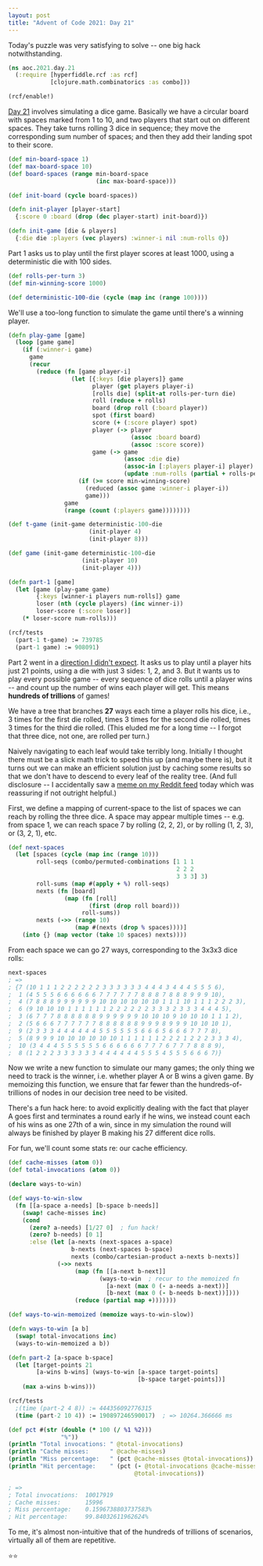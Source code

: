 ```yaml
---
layout: post
title: "Advent of Code 2021: Day 21"
---
```

Today's puzzle was very satisfying to solve -- one big
hack notwithstanding.
```clojure
(ns aoc.2021.day.21
  (:require [hyperfiddle.rcf :as rcf]
            [clojure.math.combinatorics :as combo]))

(rcf/enable!)
```

[Day 21](https://adventofcode.com/2021/day/21) involves
simulating a dice game. Basically we have a circular
board with spaces marked from 1 to 10, and two players
that start out on different spaces. They take turns
rolling 3 dice in sequence; they move the corresponding sum
number of spaces; and then they add their landing spot to
their score.
```clojure
(def min-board-space 1)
(def max-board-space 10)
(def board-spaces (range min-board-space
                         (inc max-board-space)))

(def init-board (cycle board-spaces))

(defn init-player [player-start]
  {:score 0 :board (drop (dec player-start) init-board)})

(defn init-game [die & players]
  {:die die :players (vec players) :winner-i nil :num-rolls 0})
```

Part 1 asks us to play until the first player scores
at least 1000, using a deterministic die with 100 sides.
```clojure
(def rolls-per-turn 3)
(def min-winning-score 1000)

(def deterministic-100-die (cycle (map inc (range 100))))
```

We'll use a too-long function to simulate the game
until there's a winning player.
```clojure
(defn play-game [game]
  (loop [game game]
    (if (:winner-i game)
      game
      (recur
        (reduce (fn [game player-i]
                  (let [{:keys [die players]} game
                        player (get players player-i)
                        [rolls die] (split-at rolls-per-turn die)
                        roll (reduce + rolls)
                        board (drop roll (:board player))
                        spot (first board)
                        score (+ (:score player) spot)
                        player (-> player
                                   (assoc :board board)
                                   (assoc :score score))
                        game (-> game
                                 (assoc :die die)
                                 (assoc-in [:players player-i] player)
                                 (update :num-rolls (partial + rolls-per-turn)))]
                    (if (>= score min-winning-score)
                      (reduced (assoc game :winner-i player-i))
                      game)))
                game
                (range (count (:players game))))))))

(def t-game (init-game deterministic-100-die
                       (init-player 4)
                       (init-player 8)))

(def game (init-game deterministic-100-die
                     (init-player 10)
                     (init-player 4)))

(defn part-1 [game]
  (let [game (play-game game)
        {:keys [winner-i players num-rolls]} game
        loser (nth (cycle players) (inc winner-i))
        loser-score (:score loser)]
    (* loser-score num-rolls)))

(rcf/tests
  (part-1 t-game) := 739785
  (part-1 game) := 908091)
```

Part 2 went in a [direction I didn't expect](https://rickandmorty.fandom.com/wiki/A_Rickle_in_Time?file=A_Rickle_in_Time.png).
It asks us to play until a player hits just 21 points, using
a die with just 3 sides: 1, 2, and 3. But it wants us to play
every possible game -- every sequence of dice rolls until a
player wins -- and count up the number of wins each player
will get. This means **hundreds of trillions** of games!

We have a tree that branches **27** ways each time a player
rolls his dice, i.e., 3 times for the first die rolled, times
3 times for the second die rolled, times 3 times for the third
die rolled. (This eluded me for a long time -- I forgot that
three dice, not one, are rolled per turn.)

Naively navigating to each leaf would take terribly long.
Initially I thought there must be a slick math trick to speed
this up (and maybe there is), but it turns out we can make
an efficient solution just by caching some results so that
we don't have to descend to every leaf of the reality tree.
(And full disclosure -- I accidentally saw a [meme on my Reddit feed](https://www.reddit.com/r/adventofcode/comments/rl80mi/2021_day_21/)
today which was reassuring if not outright helpful.)

First, we define a mapping of current-space to the list
of spaces we can reach by rolling the three dice. A space
may appear multiple times -- e.g. from space 1, we can reach
space 7 by rolling (2, 2, 2), or by rolling (1, 2, 3), or
(3, 2, 1), etc.
```clojure
(def next-spaces
  (let [spaces (cycle (map inc (range 10)))
        roll-seqs (combo/permuted-combinations [1 1 1
                                                2 2 2
                                                3 3 3] 3)
        roll-sums (map #(apply + %) roll-seqs)
        nexts (fn [board]
                (map (fn [roll]
                       (first (drop roll board)))
                     roll-sums))
        nexts (->> (range 10)
                   (map #(nexts (drop % spaces))))]
    (into {} (map vector (take 10 spaces) nexts))))
```

From each space we can go 27 ways, corresponding to the
3x3x3 dice rolls:
```clojure
next-spaces
; =>
; {7 (10 1 1 1 2 2 2 2 2 2 3 3 3 3 3 3 4 4 4 3 4 4 4 5 5 5 6),
;  1 (4 5 5 5 6 6 6 6 6 6 7 7 7 7 7 7 8 8 8 7 8 8 8 9 9 9 10),
;  4 (7 8 8 8 9 9 9 9 9 9 10 10 10 10 10 10 1 1 1 10 1 1 1 2 2 2 3),
;  6 (9 10 10 10 1 1 1 1 1 1 2 2 2 2 2 2 3 3 3 2 3 3 3 4 4 4 5),
;  3 (6 7 7 7 8 8 8 8 8 8 9 9 9 9 9 9 10 10 10 9 10 10 10 1 1 1 2),
;  2 (5 6 6 6 7 7 7 7 7 7 8 8 8 8 8 8 9 9 9 8 9 9 9 10 10 10 1),
;  9 (2 3 3 3 4 4 4 4 4 4 5 5 5 5 5 5 6 6 6 5 6 6 6 7 7 7 8),
;  5 (8 9 9 9 10 10 10 10 10 10 1 1 1 1 1 1 2 2 2 1 2 2 2 3 3 3 4),
;  10 (3 4 4 4 5 5 5 5 5 5 6 6 6 6 6 6 7 7 7 6 7 7 7 8 8 8 9),
;  8 (1 2 2 2 3 3 3 3 3 3 4 4 4 4 4 4 5 5 5 4 5 5 5 6 6 6 7)}
```

Now we write a new function to simulate our many games;
the only thing we need to track is the winner, i.e. whether
player A or B wins a given game. By memoizing this function,
we ensure that far fewer than the hundreds-of-trillions of
nodes in our decision tree need to be visited.

There's a fun hack here: to avoid explicitly dealing with
the fact that player A goes first and terminates a round
early if he wins, we instead count each of his wins as one
27th of a win, since in my simulation the round will always be
finished by player B making his 27 different dice rolls.

For fun, we'll count some stats re: our cache efficiency.
```clojure
(def cache-misses (atom 0))
(def total-invocations (atom 0))

(declare ways-to-win)

(def ways-to-win-slow
  (fn [[a-space a-needs] [b-space b-needs]]
    (swap! cache-misses inc)
    (cond
      (zero? a-needs) [1/27 0]  ; fun hack!
      (zero? b-needs) [0 1]
      :else (let [a-nexts (next-spaces a-space)
                  b-nexts (next-spaces b-space)
                  nexts (combo/cartesian-product a-nexts b-nexts)]
              (->> nexts
                   (map (fn [[a-next b-next]]
                          (ways-to-win  ; recur to the memoized fn
                            [a-next (max 0 (- a-needs a-next))]
                            [b-next (max 0 (- b-needs b-next))])))
                   (reduce (partial map +)))))))

(def ways-to-win-memoized (memoize ways-to-win-slow))

(defn ways-to-win [a b]
  (swap! total-invocations inc)
  (ways-to-win-memoized a b))

(defn part-2 [a-space b-space]
  (let [target-points 21
        [a-wins b-wins] (ways-to-win [a-space target-points]
                                     [b-space target-points])]
    (max a-wins b-wins)))

(rcf/tests
  ;(time (part-2 4 8)) := 444356092776315
  (time (part-2 10 4)) := 190897246590017)  ; => 10264.366666 ms

(def pct #(str (double (* 100 (/ %1 %2)))
               "%"))
(println "Total invocations: " @total-invocations)
(println "Cache misses:      " @cache-misses)
(println "Miss percentage:   " (pct @cache-misses @total-invocations))
(println "Hit percentage:    " (pct (- @total-invocations @cache-misses)
                                    @total-invocations))

; =>
; Total invocations:  10017919
; Cache misses:       15996
; Miss percentage:    0.1596738803737583%
; Hit percentage:     99.84032611962624%
```

To me, it's almost non-intuitive that of the hundreds of
trillions of scenarios, virtually all of them are repetitive.

⭐️⭐️